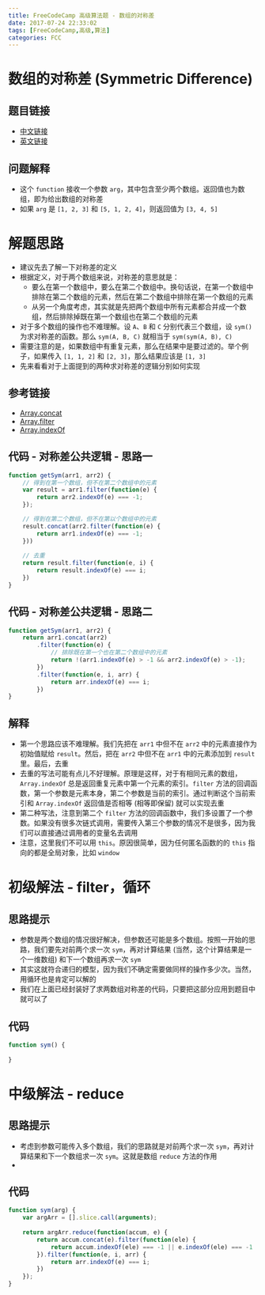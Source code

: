 ```yaml
---
title: FreeCodeCamp 高级算法题 - 数组的对称差
date: 2017-07-24 22:33:02
tags: [FreeCodeCamp,高级,算法]
categories: FCC
---
```


# 数组的对称差 (Symmetric Difference)

## 题目链接
- [中文链接](https://freecodecamp.cn/challenges/symmetric-difference)
- [英文链接](https://freecodecamp.com/challenges/symmetric-difference)

## 问题解释
- 这个 `function` 接收一个参数 `arg`，其中包含至少两个数组。返回值也为数组，即为给出数组的对称差
- 如果 `arg` 是 `[1, 2, 3]` 和 `[5, 1, 2, 4]`，则返回值为 `[3, 4, 5]`

<!--more-->

# 解题思路
- 建议先去了解一下对称差的定义
- 根据定义，对于两个数组来说，对称差的意思就是：
    - 要么在第一个数组中，要么在第二个数组中。换句话说，在第一个数组中排除在第二个数组的元素，然后在第二个数组中排除在第一个数组的元素
    - 从另一个角度考虑，其实就是先把两个数组中所有元素都合并成一个数组，然后排除掉既在第一个数组也在第二个数组的元素
- 对于多个数组的操作也不难理解。设 `A`、`B` 和 `C` 分别代表三个数组，设 `sym()` 为求对称差的函数。那么 `sym(A, B, C)` 就相当于 `sym(sym(A, B), C)`
- 需要注意的是，如果数组中有重复元素，那么在结果中是要过滤的。举个例子，如果传入 `[1, 1, 2]` 和 `[2, 3]`，那么结果应该是 `[1, 3]`
- 先来看看对于上面提到的两种求对称差的逻辑分别如何实现

## 参考链接
- [Array.concat](https://developer.mozilla.org/zh-CN/docs/Web/JavaScript/Reference/Global_Objects/Array/concat)
- [Array.filter](https://developer.mozilla.org/zh-CN/docs/Web/JavaScript/Reference/Global_Objects/Array/filter)
- [Array.indexOf](https://developer.mozilla.org/zh-CN/docs/Web/JavaScript/Reference/Global_Objects/Array/indexOf)

## 代码 - 对称差公共逻辑 - 思路一
```js
function getSym(arr1, arr2) {
    // 得到在第一个数组，但不在第二个数组中的元素
    var result = arr1.filter(function(e) {
        return arr2.indexOf(e) === -1;
    });

    // 得到在第二个数组，但不在第以个数组中的元素
    result.concat(arr2.filter(function(e) {
        return arr1.indexOf(e) === -1;
    }))
    
    // 去重
    return result.filter(function(e, i) {
        return result.indexOf(e) === i;
    })
}
```

## 代码 - 对称差公共逻辑 - 思路二
```js
function getSym(arr1, arr2) {
    return arr1.concat(arr2)
        .filter(function(e) {
            // 排除既在第一个也在第二个数组中的元素
            return !(arr1.indexOf(e) > -1 && arr2.indexOf(e) > -1);
        })
        .filter(function(e, i, arr) {
            return arr.indexOf(e) === i;
        })
}
```

## 解释
- 第一个思路应该不难理解。我们先把在 `arr1` 中但不在 `arr2` 中的元素直接作为初始值赋给 `result`。然后，把在 `arr2` 中但不在 `arr1` 中的元素添加到 `result` 里。最后，去重
- 去重的写法可能有点儿不好理解。原理是这样，对于有相同元素的数组，`Array.indexOf` 总是返回重复元素中第一个元素的索引。`filter` 方法的回调函数，第一个参数是元素本身，第二个参数是当前的索引。通过判断这个当前索引和 `Array.indexOf` 返回值是否相等 (相等即保留) 就可以实现去重
- 第二种写法，注意到第二个 `filter` 方法的回调函数中，我们多设置了一个参数。如果没有很多次链式调用，需要传入第三个参数的情况不是很多，因为我们可以直接通过调用者的变量名去调用
- 注意，这里我们不可以用 `this`。原因很简单，因为任何匿名函数的的 `this` 指向的都是全局对象，比如 `window`

# 初级解法 - filter，循环
## 思路提示
- 参数是两个数组的情况很好解决，但参数还可能是多个数组。按照一开始的思路，我们要先对前两个求一次 `sym`，再对计算结果 (当然，这个计算结果是一个一维数组) 和下一个数组再求一次 `sym`
- 其实这就符合递归的模型，因为我们不确定需要做同样的操作多少次。当然，用循环也是肯定可以解的
- 我们在上面已经封装好了求两数组对称差的代码，只要把这部分应用到题目中就可以了

## 代码
```js
function sym() {
    
}
```

# 中级解法 - reduce
## 思路提示
- 考虑到参数可能传入多个数组，我们的思路就是对前两个求一次 `sym`，再对计算结果和下一个数组求一次 `sym`。这就是数组 `reduce` 方法的作用
- 

## 代码
```js
function sym(arg) {
    var argArr = [].slice.call(arguments);
    
    return argArr.reduce(function(accum, e) {
		return accum.concat(e).filter(function(ele) {
			return accum.indexOf(ele) === -1 || e.indexOf(ele) === -1
		}).filter(function(e, i, arr) {
			return arr.indexOf(e) === i;
		})
	});
}
```